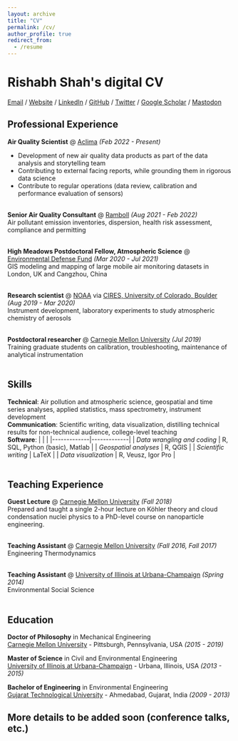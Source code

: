 ```yaml
---
layout: archive
title: "CV"
permalink: /cv/
author_profile: true
redirect_from:
  - /resume
---
```


# Rishabh Shah's digital CV

[Email](mailto:rshah6192@gmail.com) / [Website](https://rishabhshah-92.github.io/) / [LinkedIn](https://www.linkedin.com/in/rishabh-shah-36196246/) / [GitHub](https://github.com/rishabhshah-92) / [Twitter](https://twitter.com/@rishabh_shah92) / [Google Scholar](https://scholar.google.com/citations?user=Xvv6SCsAAAAJ&hl=en) / [Mastodon](https://airpollution.science/@rishabh)

## Professional Experience

**Air Quality Scientist** @ [Aclima](https://aclima.io) _(Feb 2022 - Present)_ <br>
- Development of new air quality data products as part of the data analysis and storytelling team
- Contributing to external facing reports, while grounding them in rigorous data science
- Contribute to regular operations (data review, calibration and performance evaluation of sensors)
<br><br>

**Senior Air Quality Consultant** @ [Ramboll](https://ramboll.com/) _(Aug 2021 - Feb 2022)_ <br>
Air pollutant emission inventories, dispersion, health risk assessment, compliance and permitting
<br><br>

**High Meadows Postdoctoral Fellow, Atmospheric Science** @ [Environmental Defense Fund](http://edf.org/) _(Mar 2020 - Jul 2021)_ <br>
GIS modeling and mapping of large mobile air monitoring datasets in London, UK and Cangzhou, China
<br><br>

**Research scientist** @ [NOAA](https://www.noaa.gov/) via [CIRES, University of Colorado, Boulder](https://cires.colorado.edu/) _(Aug 2019 - Mar 2020)_ <br>
Instrument development, laboratory experiments to study atmospheric chemistry of aerosols
<br><br>

**Postdoctoral researcher** @ [Carnegie Mellon University](https://particulate-matter.cmu.edu/) _(Jul 2019)_ <br>
Training graduate students on calibration, troubleshooting, maintenance of analytical instrumentation
<br><br>

## Skills

**Technical**: Air pollution and atmospheric science, geospatial and time series analyses, applied statistics, mass spectrometry, instrument development
<br>
**Communication**: Scientific writing, data visualization, distilling technical results for non-technical audience, college-level teaching
<br>
**Software**:
| <!-- -->    | <!-- -->    |
|-------------|-------------|
| _Data wrangling and coding_ | R, SQL, Python (basic), Matlab |
| _Geospatial analyses_ | R, QGIS |
| _Scientific writing_ | LaTeX |
| _Data visualization_ | R, Veusz, Igor Pro |
<br><br>

## Teaching Experience

**Guest Lecture** @ [Carnegie Mellon University](https://www.meche.engineering.cmu.edu/) _(Fall 2018)_ <br>
Prepared and taught a single 2-hour lecture on Köhler theory and cloud condensation nuclei physics to a PhD-level course on nanoparticle engineering.<br><br>

**Teaching Assistant** @ [Carnegie Mellon University](https://www.meche.engineering.cmu.edu/) _(Fall 2016, Fall 2017)_ <br>
Engineering Thermodynamics<br><br>

**Teaching Assistant** @ [University of Illinois at Urbana-Champaign](https://illinois.edu/) _(Spring 2014)_ <br>
Environmental Social Science<br><br>

## Education

**Doctor of Philosophy** in Mechanical Engineering<br>
[Carnegie Mellon University](https://www.meche.engineering.cmu.edu/) - Pittsburgh, Pennsylvania, USA _(2015 - 2019)_

**Master of Science** in Civil and Environmental Engineering<br>
[University of Illinois at Urbana-Champaign](https://cee.illinois.edu/) - Urbana, Illinois, USA _(2013 - 2015)_

**Bachelor of Engineering** in Environmental Engineering<br>
[Gujarat Technological University](https://www.gtu.ac.in/) - Ahmedabad, Gujarat, India _(2009 - 2013)_

## More details to be added soon (conference talks, etc.)